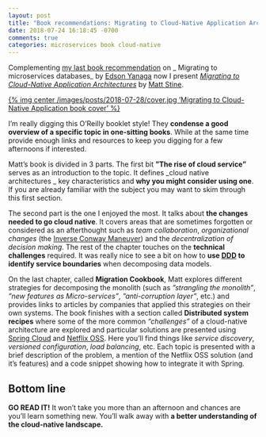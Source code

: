 ```yaml
---
layout: post
title: "Book recommendations: Migrating to Cloud-Native Application Architectures"
date: 2018-07-24 16:18:45 -0700
comments: true
categories: microservices book cloud-native
---
```


Complementing [my last book recommendation][1] on _ Migrating to microservices databases_ by [Edson Yanaga][2] now I present [_Migrating to Cloud-Native Application Architectures_][3] by [Matt Stine][4].

<!--more-->

[{% img center /images/posts/2018-07-28/cover.jpg ’Migrating to Cloud-Native Application book cover’ %}][5]

I’m really digging this O’Reilly booklet style! They **condense a good overview of a specific topic in one-sitting books**. While at the same time provide enough links and resources to keep you digging for a few afternoons if interested.

Matt’s book is divided in 3 parts. The first bit **”The rise of cloud service”** serves as an introduction to the topic. It defines _cloud native architectures _ key characteristics and **why you might consider using one**.  If you are already familiar with the subject you may want to skim through this first section.

The second part is the one I enjoyed the most. It talks about **the changes needed to go cloud native**. It covers areas that are sometimes forgotten or considered as an afterthought such as _team collaboration_, _organizational changes_ (the [Inverse Conway Maneuver][6]) and the _decentralization of decision making_. The rest of the chapter touches on the **technical challenges** required. It was really nice to see a bit on how to **use [DDD][7] to identify service boundaries** when decomposing data models.

On the last chapter, called **Migration Cookbook**, Matt explores different strategies for decomposing the monolith (such as _”strangling the monolith”_, _”new features as Micro-services”_, _”anti-corruption layer”_, etc.) and provides links to articles by companies that applied this strategies on their own systems. The book finishes with a section called **Distributed system recipes**  where some of the more common _“challenges”_ of a cloud-native architecture are explored and particular solutions are presented using [Spring Cloud][8] and [Netflix OSS][9]. Here you’ll find things like _service discovery_, _versioned configuration_, _load balancing_, etc. Each topic is presented with a brief description of the problem, a mention of the Netflix OSS solution (and it’s features) and a code snippet showing how to integrate it with Spring.

## Bottom line
**GO READ IT!** It won’t take you more than an afternoon and chances are you’ll learn something new. You’ll walk away with **a better understanding of the cloud-native landscape.**

[1]:	https://jivimberg.io/blog/2018/05/25/book-recomendations-migrating-to-microservices-databases/
[2]:	https://twitter.com/yanaga
[3]:	https://content.pivotal.io/ebooks/migrating-to-cloud-native-application-architectures
[4]:	@mstine
[5]:	https://content.pivotal.io/ebooks/migrating-to-cloud-native-application-architectures
[6]:	https://www.thoughtworks.com/radar/techniques/inverse-conway-maneuver
[7]:	https://en.wikipedia.org/wiki/Domain-driven_design
[8]:	http://projects.spring.io/spring-cloud/
[9]:	https://netflix.github.io/